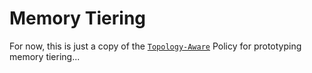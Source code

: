 # Memory Tiering

For now, this is just a copy of the [`Topology-Aware`](../topology-aware/README.md) Policy
for prototyping memory tiering...
